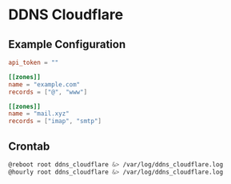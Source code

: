 # DDNS Cloudflare

## Example Configuration

```toml
api_token = ""

[[zones]]
name = "example.com"
records = ["@", "www"]

[[zones]]
name = "mail.xyz"
records = ["imap", "smtp"]

```

## Crontab

```bash
@reboot root ddns_cloudflare &> /var/log/ddns_cloudflare.log
@hourly root ddns_cloudflare &> /var/log/ddns_cloudflare.log
```
